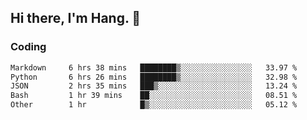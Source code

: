 ## Hi there, I'm Hang. 👋

### Coding

<!--START_SECTION:waka-->

```txt
Markdown     6 hrs 38 mins   ████████▒░░░░░░░░░░░░░░░░   33.97 %
Python       6 hrs 26 mins   ████████▒░░░░░░░░░░░░░░░░   32.98 %
JSON         2 hrs 35 mins   ███▒░░░░░░░░░░░░░░░░░░░░░   13.24 %
Bash         1 hr 39 mins    ██░░░░░░░░░░░░░░░░░░░░░░░   08.51 %
Other        1 hr            █▒░░░░░░░░░░░░░░░░░░░░░░░   05.12 %
```

<!--END_SECTION:waka-->
